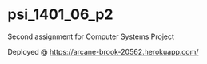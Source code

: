 # psi_1401_06_p2
Second assignment for Computer Systems Project

Deployed @ https://arcane-brook-20562.herokuapp.com/
